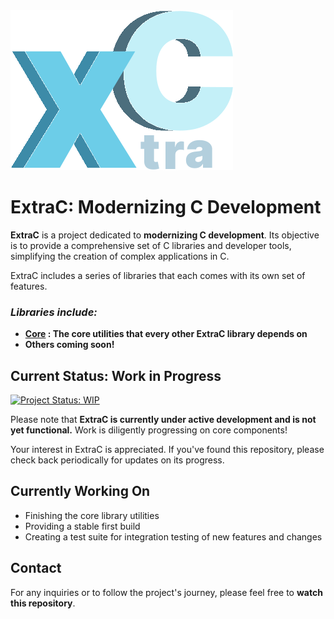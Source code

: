 <img src="https://github.com/CitronLabs/CitronLabs-SDK/blob/main/__media/ExtraC-Logo.svg">
<h1> ExtraC: Modernizing C Development </h1>


**ExtraC** is a project dedicated to **modernizing C development**. Its objective is to provide a comprehensive set of C libraries and developer tools, simplifying the creation of complex applications in C.

ExtraC includes a series of libraries that each comes with its own set of features.

### ***Libraries include:***
<ul><b>
    <li> <a href="./libs/ExtraC/core/README.md">Core</a> : The core utilities that every other ExtraC library depends on</li>
    <li> Others coming soon!</li>
</b></ul>

## Current Status: Work in Progress

[![Project Status: WIP](https://img.shields.io/badge/Project%20Status-WIP-red)](https://img.shields.io/badge/Project%20Status-WIP-red)

Please note that **ExtraC is currently under active development and is not yet functional.** Work is diligently progressing on core components!

Your interest in ExtraC is appreciated. If you've found this repository, please check back periodically for updates on its progress.

## Currently Working On

- Finishing the core library utilities
- Providing a stable first build
- Creating a test suite for integration testing of new features and changes

## Contact

For any inquiries or to follow the project's journey, please feel free to **watch this repository**.

